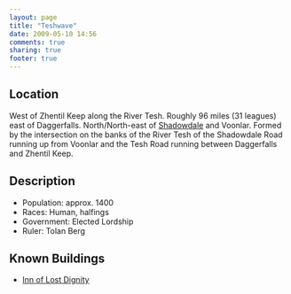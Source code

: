 ```yaml
---
layout: page
title: "Teshwave"
date: 2009-05-10 14:56
comments: true
sharing: true
footer: true
---
```

## Location

West of Zhentil Keep along the River Tesh. Roughly 96 miles (31 leagues) east of Daggerfalls. North/North-east of [Shadowdale](/places/shadowdale.html) and Voonlar. Formed by the intersection on the banks of the River Tesh of the Shadowdale Road running up from Voonlar and the Tesh Road running between Daggerfalls and Zhentil Keep.

## Description
* Population: approx. 1400
* Races: Human, halfings
* Government: Elected Lordship
* Ruler: Tolan Berg

## Known Buildings
* [Inn of Lost Dignity](/places/inn-of-lost-dignity.html)